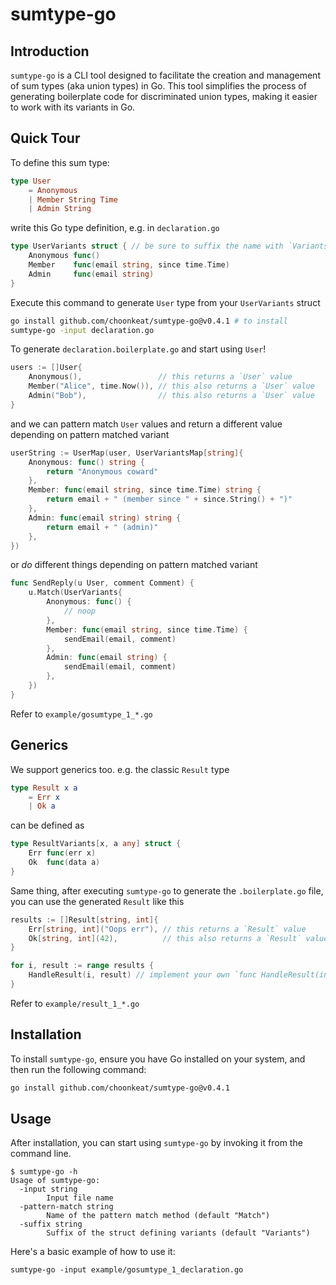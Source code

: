 # sumtype-go

## Introduction

`sumtype-go` is a CLI tool designed to facilitate the creation and management of sum types (aka union types) in Go. This tool simplifies the process of generating boilerplate code for discriminated union types, making it easier to work with its variants in Go.

## Quick Tour

To define this sum type:

```elm
type User
    = Anonymous
    | Member String Time
    | Admin String
```

write this Go type definition, e.g. in `declaration.go`

```go
type UserVariants struct { // be sure to suffix the name with `Variants`
	Anonymous func()
	Member    func(email string, since time.Time)
	Admin     func(email string)
}
```

Execute this command to generate `User` type from your `UserVariants` struct

```sh
go install github.com/choonkeat/sumtype-go@v0.4.1 # to install
sumtype-go -input declaration.go
```

To generate `declaration.boilerplate.go` and start using `User`!

```go
users := []User{
	Anonymous(),                 // this returns a `User` value
	Member("Alice", time.Now()), // this also returns a `User` value
	Admin("Bob"),                // this also returns a `User` value
}
```

and we can pattern match `User` values and return a different value depending on pattern matched variant

```go
userString := UserMap(user, UserVariantsMap[string]{
	Anonymous: func() string {
		return "Anonymous coward"
	},
	Member: func(email string, since time.Time) string {
		return email + " (member since " + since.String() + ")"
	},
	Admin: func(email string) string {
		return email + " (admin)"
	},
})
```

or _do_ different things depending on pattern matched variant

```go
func SendReply(u User, comment Comment) {
	u.Match(UserVariants{
		Anonymous: func() {
			// noop
		},
		Member: func(email string, since time.Time) {
			sendEmail(email, comment)
		},
		Admin: func(email string) {
			sendEmail(email, comment)
		},
	})
}
```

Refer to `example/gosumtype_1_*.go`

## Generics

We support generics too. e.g. the classic `Result` type

```elm
type Result x a
    = Err x
    | Ok a
```

can be defined as

```go
type ResultVariants[x, a any] struct {
	Err func(err x)
	Ok  func(data a)
}
```

Same thing, after executing `sumtype-go` to generate the `.boilerplate.go` file, you can use
the generated `Result` like this

```go
results := []Result[string, int]{
	Err[string, int]("Oops err"), // this returns a `Result` value
	Ok[string, int](42),          // this also returns a `Result` value
}

for i, result := range results {
	HandleResult(i, result) // implement your own `func HandleResult(int, Result[string, int])`
}
```

Refer to `example/result_1_*.go`

## Installation

To install `sumtype-go`, ensure you have Go installed on your system, and then run the following command:

```sh
go install github.com/choonkeat/sumtype-go@v0.4.1
```

## Usage

After installation, you can start using `sumtype-go` by invoking it from the command line.

```
$ sumtype-go -h
Usage of sumtype-go:
  -input string
    	Input file name
  -pattern-match string
    	Name of the pattern match method (default "Match")
  -suffix string
    	Suffix of the struct defining variants (default "Variants")
```

Here's a basic example of how to use it:

```
sumtype-go -input example/gosumtype_1_declaration.go
```

